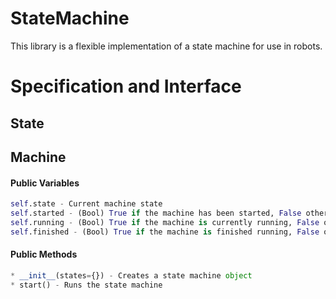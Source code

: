 # StateMachine

This library is a flexible implementation of a state machine for use in robots.

# Specification and Interface

## State


## Machine

#### Public Variables

```python
self.state - Current machine state
self.started - (Bool) True if the machine has been started, False otherwise
self.running - (Bool) True if the machine is currently running, False otherwise
self.finished - (Bool) True if the machine is finished running, False otherwise
```

#### Public Methods

```python
* __init__(states={}) - Creates a state machine object
* start() - Runs the state machine
```